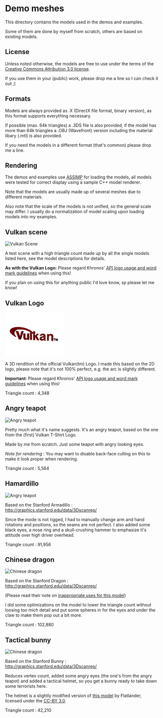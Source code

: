 # Demo meshes

This directory contains the models used in the demos and examples.

Some of them are done by myself from scratch, others are based on existing models.

## License

Unless noted otherwise, the models are free to use under the terms of the [Creative Commons Attribution 3.0 license](http://creativecommons.org/licenses/by/3.0/).

If you use them in your (public) work, please drop me a line so I can check it out ;)

## Formats

Models are always provided as .X (DirectX file format, binary version), as this format supports everything necessary.

If possible (max. 64k triangles) a .3DS file is also provided, if the model has more than 64k triangles a .OBJ (Wavefront) version including the material libary (.mtl) is also provided.

If you need the models in a different format (that's common) please drop me a line.

## Rendering

The demos and examples use [ASSIMP](http://assimp.sourceforge.net/) for loading the models, all models were tested for correct display using a sample C++ model renderer.

Note that the models are usually made up of several meshes due to different materials.

Also note that the scale of the models is not unified, so the general scale may differ. I usually do a normalization of model scaling upon loading models into my examples.


## Vulkan scene
<img src="./images/vulkanscene.png" alt="Vulkan Scene" width="192px">

A test scene with a high triangle count made up by all the single models listed here, see the model descriptions for details.

**As with the Vulkan Logo:** Please regard Khronos' [API logo usage and word mark guidelines](https://www.khronos.org/legal/trademarks/) when using this!

If you plan on using this for anything public I'd love know, sp please let me know!


## Vulkan Logo
<img src="./images/vulkanlogo.png" alt="Vulkan logo" width="192px">

A 3D rendition of the official Vulkan(tm) Logo. I made this based on the 2D logo, please note that it's not 100% perfect, e.g. the arc is slightly different.

**Important**: Please regard Khronos' [API logo usage and word mark guidelines](https://www.khronos.org/legal/trademarks/) when using this!

Triangle count : 4,348

## Angry teapot
<img src="./images/angryteapot.png" alt="Angry teapot" width="192px">

Pretty much what it's name suggests. It's an angry teapot, based on the one from the (first) Vulkan T-Shirt Logo.

Made by me from scratch. Just some teapot with angry looking eyes.

*Note for rendering* : You may want to disable back-face culling on this to make it look proper when rendering.

Triangle count : 5,564

## Hamardillo
<img src="./images/hammardillo.png" alt="Angry teapot" width="192px">

Based on the Stanford Armadillo : http://graphics.stanford.edu/data/3Dscanrep/

Since the mode is not rigged, I had to manually change arm and hand rotations and positions, so the seams are not perfect.
I also added some black eyes, a nose ring and a skull-crushing hammer to emphasize it's attitude over high driver overhead.

Triangle count : 91,956

## Chinese dragon
<img src="./images/chinesedragon.png" alt="Chinese dragon" width="192px">

Based on the Stanford Dragon : http://graphics.stanford.edu/data/3Dscanrep/

(Please read their note on [inappropriate uses for this model](http://graphics.stanford.edu/data/3Dscanrep/#uses))

I did some optimizations on the model to lower the triangle count without loosing too mich detail and put some spheres in for the eyes and under the claw to make them pop out a bit more.

Triangle count : 102,880

## Tactical bunny
<img src="./images/tacticalbunny.png" alt="Chinese dragon" width="192px">

Based on the Stanford Bunny : http://graphics.stanford.edu/data/3Dscanrep/

Reduces vertex count, added some angry eyes (the one's from the angry teapot) and added a tactical helmet, so you get a bunny ready to take down some terrorists here.

The helmet is a slightly modified version of [this model](http://opengameart.org/content/helmet) by Flatlander, licensed under the [CC-BY 3.0](http://creativecommons.org/licenses/by/3.0/).

Triangle count : 42,210
